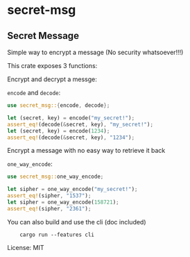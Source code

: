 # secret-msg

## Secret Message

Simple way to encrypt a message (No security whatsoever!!!)

This crate exposes 3 functions:

Encrypt and decrypt a messge:

`encode` and `decode`:

```rust
use secret_msg::{encode, decode};

let (secret, key) = encode("my_secret!");
assert_eq!(decode(&secret, key), "my_secret!");
let (secret, key) = encode(1234);
assert_eq!(decode(&secret, key), "1234");
```

Encrypt a message with no easy way to retrieve it back

`one_way_encode`:

```rust
use secret_msg::one_way_encode;

let sipher = one_way_encode("my_secret!");
assert_eq!(sipher, "1537");
let sipher = one_way_encode(158721);
assert_eq!(sipher, "2361");
```

You can also build and use the cli (doc included)

```shell
    cargo run --features cli
``` 

License: MIT

